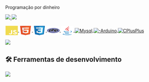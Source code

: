 Programação por dinheiro 

<div>
  <a href="https://beacons.ai/andressamartinss">
  <img height="180em" src="https://github-readme-stats.vercel.app/api?username=andressamartinss&show_icons=true&theme=tokyonight&include_all_comits=true&count_private=true"/>
 <img height="180em" src="https://github-readme-stats.vercel.app/api/top-langs/?username=andressamartinss&layout=compact&langs_count=16&theme=tokyonight"/>
</div>

<div style="display: inline_block"><br>
  <img align="center" alt="Rafa-Js" height="30" width="40" src="https://raw.githubusercontent.com/devicons/devicon/master/icons/javascript/javascript-plain.svg">
  <img align="center" alt="HTML" height="30" width="40" src="https://raw.githubusercontent.com/devicons/devicon/master/icons/html5/html5-original.svg">
  <img align="center" alt="CSS" height="30" width="40" src="https://raw.githubusercontent.com/devicons/devicon/master/icons/css3/css3-original.svg">
  <img align="center" alt="PHP" height="30" width="40" src="https://raw.githubusercontent.com/devicons/devicon/master/icons/php/php-original.svg">
  <img align="center" alt="java" height="30" width="40" src="https://raw.githubusercontent.com/devicons/devicon/master/icons/java/java-original.svg">
  <img align="center" alt="Mysql" height="30" width="40" src="https://cdn.jsdelivr.net/gh/devicons/devicon/icons/mysql/mysql-original.svg" />
   <img align="center" alt="-Arduino" height="35" width="40" src="https://cdn.jsdelivr.net/gh/devicons/devicon/icons/arduino/arduino-original.svg" />
  <img align="center" alt="CPlusPlus" height="30" width="40" src="https://cdn.jsdelivr.net/gh/devicons/devicon/icons/cplusplus/cplusplus-original.svg" />
<p align="left">
  <a href="https://skillicons.dev">
    <img src="https://skillicons.dev/icons?i=c++,C#,java,figma,python," />
  </a>
</p>


</div>

## 🛠️ Ferramentas de desenvolvimento

<p align="left">
  <a href="https://skillicons.dev">
    <img src="https://skillicons.dev/icons?i=vscode,androidstudio" />
  </a>
</p>


